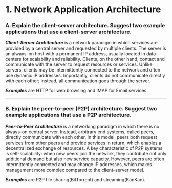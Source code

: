 <!-- ---
marp: true
theme: default
paginate: true

--- -->

# 1. Network Application Architecture

### A. Explain the client-server architecture. Suggest two example applications that use a client-server architecture.

<!-- Bok JaeMin -->

***Client-Server Architecture*** is a network paradigm in which services are provided by a central server and requested by multiple clients. The server is an always-on host with a permanent IP address, usually located in data centers for scalability and reliability. Clients, on the other hand, contact and communicate with the server to request resources or services. Unlike servers, clients may be intermittently connected to the network and often use dynamic IP addresses. Importantly, clients do not communicate directly with each other; instead, all communication goes through the server.

***Examples*** are HTTP for web browsing and IMAP for Email services.

---

### B. Explain the peer-to-peer (P2P) architecture. Suggest two example applications that use a P2P architecture.

<!-- Bok JaeMin -->

***Peer-to-Peer Architecture*** is a networking paradigm in which there is no always-on central server. Instead, arbitrary end systems, called peers, directly communicate with each other. In this model, peers both request services from other peers and provide services in return, which enables a decentralized exchange of resources. A key characteristic of P2P systems is self-scalability: when new peers join the network, they contribute not only additional demand but also new service capacity. However, peers are often intermittently connected and may change IP addresses, which makes management more complex compared to the client–server model.

***Examples*** are P2P file sharing(BitTorrent) and streaming(KanKan).

